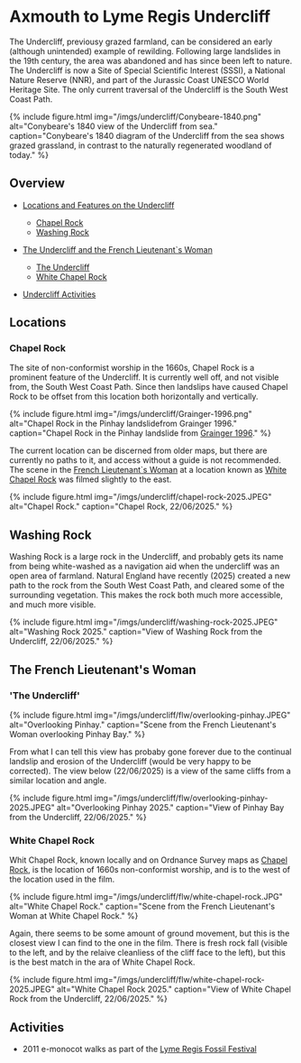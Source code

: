 # Axmouth to Lyme Regis Undercliff

The Undercliff, previousy grazed farmland, can be considered an early (although unintended) example of rewilding. Following large landslides in the 19th century, the area was abandoned and has since been left to nature. The Undercliff is now a Site of Special Scientific Interest (SSSI), a National Nature Reserve (NNR), and part of the Jurassic Coast UNESCO World Heritage Site. The only current traversal of the Undercliff is the South West Coast Path.

{% include figure.html img="/imgs/undercliff/Conybeare-1840.png" alt="Conybeare's 1840 view of the Undercliff from sea." caption="Conybeare's 1840 diagram of the Undercliff from the sea shows grazed grassland, in contrast to the naturally regenerated woodland of today." %}

## Overview

- [Locations and Features on the Undercliff](#locations)
    - [Chapel Rock](#chapel-rock)
    - [Washing Rock](#washing-rock)

- [The Undercliff and the French Lieutenant`s Woman](#the-french-lieutenants-woman)
    - [The Undercliff](#the-undercliff)
    - [White Chapel Rock](#white-chapel-rock)

- [Undercliff Activities](#activities)

## Locations

### Chapel Rock

The site of non-conformist worship in the 1660s, Chapel Rock is a prominent feature of the Undercliff. It is currently well off, and not visible from, the South West Coast Path. Since then landslips have caused Chapel Rock to be offset from this location both horizontally and vertically.

{% include figure.html img="/imgs/undercliff/Grainger-1996.png" alt="Chapel Rock in the Pinhay landslidefrom Grainger 1996." caption="Chapel Rock in the Pinhay landslide from <a href='https://ussher.org.uk/wp-content/uploads/journal/1996/02-Grainger_et_al_1996.pdf' >Grainger 1996</a>." %}

The current location can be discerned from older maps, but there are currently no paths to it, and access without a guide is not recommended. The scene in the [French Lieutenant`s Woman](#the-french-lieutenants-woman) at a location known as [White Chapel Rock](#white-chapel-rock) was filmed slightly to the east.

{% include figure.html img="/imgs/undercliff/chapel-rock-2025.JPEG" alt="Chapel Rock." caption="Chapel Rock, 22/06/2025." %}

## Washing Rock

Washing Rock is a large rock in the Undercliff, and probably gets its name from being white-washed as a navigation aid when the undercliff was an open area of farmland. Natural England have recently (2025) created a new path to the rock from the South West Coast Path, and cleared some of the surrounding vegetation. This makes the rock both much more accessible, and much more visible.

{% include figure.html img="/imgs/undercliff/washing-rock-2025.JPEG" alt="Washing Rock 2025." caption="View of Washing Rock from the Undercliff, 22/06/2025." %}

## The French Lieutenant's Woman

### 'The Undercliff'

{% include figure.html img="/imgs/undercliff/flw/overlooking-pinhay.JPEG" alt="Overlooking Pinhay." caption="Scene from the French Lieutenant's Woman overlooking Pinhay Bay." %}

From what I can tell this view has probaby gone forever due to the continual landslip and erosion of the Undercliff (would be very happy to be corrected). The view below (22/06/2025) is a view of the same cliffs from a similar location and angle.

{% include figure.html img="/imgs/undercliff/flw/overlooking-pinhay-2025.JPEG" alt="Overlooking Pinhay 2025." caption="View of Pinhay Bay from the Undercliff, 22/06/2025." %}

### White Chapel Rock

Whit Chapel Rock, known locally and on Ordnance Survey maps as [Chapel Rock](#chapel-rock), is the location of 1660s non-conformist worship, and is to the west of the location used in the film.

{% include figure.html img="/imgs/undercliff/flw/white-chapel-rock.JPG" alt="White Chapel Rock." caption="Scene from the French Lieutenant's Woman at White Chapel Rock." %}

Again, there seems to be some amount of ground movement, but this is the closest view I can find to the one in the film. There is fresh rock fall (visible to the left, and by the relaive cleanliess of the cliff face to the left), but this is the best match in the ara of White Chapel Rock.

{% include figure.html img="/imgs/undercliff/flw/white-chapel-rock-2025.JPEG" alt="White Chapel Rock 2025." caption="View of White Chapel Rock from the Undercliff, 22/06/2025." %}


## Activities

- 2011 e-monocot walks as part of the [Lyme Regis Fossil Festival](https://fossilfestival.com/)
